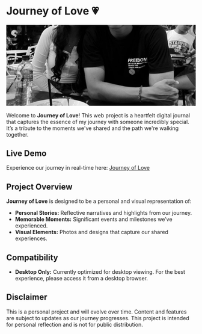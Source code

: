# Journey of Love 💗

![Love U](./public/imgs/our-love.jpeg)

Welcome to **Journey of Love**! This web project is a heartfelt digital journal that captures the essence of my journey with someone incredibly special. It’s a tribute to the moments we've shared and the path we're walking together.

## Live Demo

Experience our journey in real-time here: [Journey of Love](https://love-journey-with-you.vercel.app/)

## Project Overview

**Journey of Love** is designed to be a personal and visual representation of:

- **Personal Stories:** Reflective narratives and highlights from our journey.
- **Memorable Moments:** Significant events and milestones we’ve experienced.
- **Visual Elements:** Photos and designs that capture our shared experiences.

## Compatibility

- **Desktop Only:** Currently optimized for desktop viewing. For the best experience, please access it from a desktop browser.

## Disclaimer

This is a personal project and will evolve over time. Content and features are subject to updates as our journey progresses. This project is intended for personal reflection and is not for public distribution.
